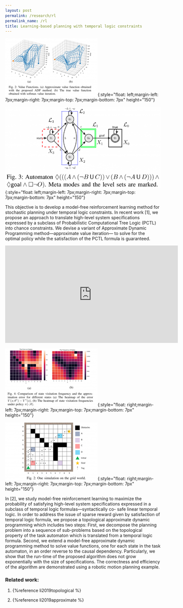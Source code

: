 ```yaml
---
layout: post
permalink: /research/rl
permalink_name: /rl
title: Learning-based planning with temporal logic constraints
---
```


![](../assets/value_surf.png){:style="float: left;margin-left: 7px;margin-right: 7px;margin-top: 7px;margin-bottom: 7px" height="150"}

![](../assets/automaton.png){:style="float: left;margin-left: 7px;margin-right: 7px;margin-top: 7px;margin-bottom: 7px" height="150"}

This objective is to develop a model-free reinforcement learning method for stochastic planning under temporal logic constraints. In recent work [1], we propose an approach to translate high-level system specifications expressed by a subclass of Probabilistic Computational Tree Logic (PCTL) into chance constraints. We devise a variant of Approximate Dynamic Programming method—approximate value iteration— to solve for the optimal policy while the satisfaction of the PCTL formula is guaranteed.

<iframe width="560" height="315" src="https://www.youtube.com/embed/MJRgdngLjbw" title="YouTube video player" frameborder="0" allow="accelerometer; autoplay; clipboard-write; encrypted-media; gyroscope; picture-in-picture" allowfullscreen></iframe>

![](../assets/errors.png){:style="float: right;margin-left: 7px;margin-right: 7px;margin-top: 7px;margin-bottom: 7px" height="150"}

![](../assets/traj.png){:style="float: right;margin-left: 7px;margin-right: 7px;margin-top: 7px;margin-bottom: 7px" height="150"}

In [2], we study model-free reinforcement learning to maximize the probability of satisfying high-level system specifications expressed in a subclass of temporal logic formulas—syntactically co- safe linear temporal logic. In order to address the issue of sparse reward given by satisfaction of temporal logic formula, we propose a topological approximate dynamic programming which includes two steps: First, we decompose the planning problem into a sequence of sub-problems based on the topological property of the task automaton which is translated from a temporal logic formula. Second, we extend a model-free approximate dynamic programming method to solve value functions, one for each state in the task automaton, in an order reverse to the causal dependency. Particularly, we show that the run-time of the proposed algorithm does not grow exponentially with the size of specifications. The correctness and efficiency of the algorithm are demonstrated using a robotic motion planning example.

### Related work:

1. {%reference li2019topological %}

2. {%reference li2019approximate %}
